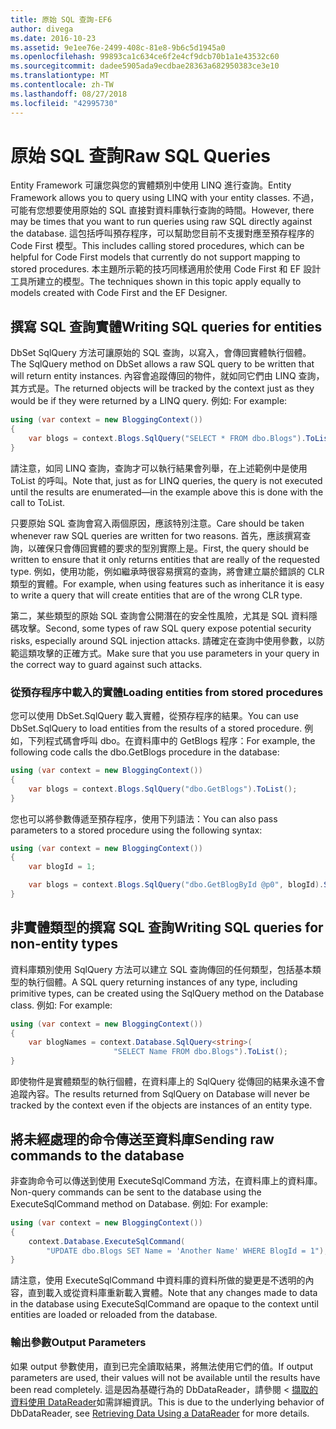 ```yaml
---
title: 原始 SQL 查詢-EF6
author: divega
ms.date: 2016-10-23
ms.assetid: 9e1ee76e-2499-408c-81e8-9b6c5d1945a0
ms.openlocfilehash: 99893ca1c634ce6f2e4cf9dcb70b1a1e43532c60
ms.sourcegitcommit: dadee5905ada9ecdbae28363a682950383ce3e10
ms.translationtype: MT
ms.contentlocale: zh-TW
ms.lasthandoff: 08/27/2018
ms.locfileid: "42995730"
---
```

# <a name="raw-sql-queries"></a><span data-ttu-id="5b4a7-102">原始 SQL 查詢</span><span class="sxs-lookup"><span data-stu-id="5b4a7-102">Raw SQL Queries</span></span>
<span data-ttu-id="5b4a7-103">Entity Framework 可讓您與您的實體類別中使用 LINQ 進行查詢。</span><span class="sxs-lookup"><span data-stu-id="5b4a7-103">Entity Framework allows you to query using LINQ with your entity classes.</span></span> <span data-ttu-id="5b4a7-104">不過，可能有您想要使用原始的 SQL 直接對資料庫執行查詢的時間。</span><span class="sxs-lookup"><span data-stu-id="5b4a7-104">However, there may be times that you want to run queries using raw SQL directly against the database.</span></span> <span data-ttu-id="5b4a7-105">這包括呼叫預存程序，可以幫助您目前不支援對應至預存程序的 Code First 模型。</span><span class="sxs-lookup"><span data-stu-id="5b4a7-105">This includes calling stored procedures, which can be helpful for Code First models that currently do not support mapping to stored procedures.</span></span> <span data-ttu-id="5b4a7-106">本主題所示範的技巧同樣適用於使用 Code First 和 EF 設計工具所建立的模型。</span><span class="sxs-lookup"><span data-stu-id="5b4a7-106">The techniques shown in this topic apply equally to models created with Code First and the EF Designer.</span></span>  

## <a name="writing-sql-queries-for-entities"></a><span data-ttu-id="5b4a7-107">撰寫 SQL 查詢實體</span><span class="sxs-lookup"><span data-stu-id="5b4a7-107">Writing SQL queries for entities</span></span>  

<span data-ttu-id="5b4a7-108">DbSet SqlQuery 方法可讓原始的 SQL 查詢，以寫入，會傳回實體執行個體。</span><span class="sxs-lookup"><span data-stu-id="5b4a7-108">The SqlQuery method on DbSet allows a raw SQL query to be written that will return entity instances.</span></span> <span data-ttu-id="5b4a7-109">內容會追蹤傳回的物件，就如同它們由 LINQ 查詢，其方式是。</span><span class="sxs-lookup"><span data-stu-id="5b4a7-109">The returned objects will be tracked by the context just as they would be if they were returned by a LINQ query.</span></span> <span data-ttu-id="5b4a7-110">例如: </span><span class="sxs-lookup"><span data-stu-id="5b4a7-110">For example:</span></span>  

``` csharp  
using (var context = new BloggingContext())
{
    var blogs = context.Blogs.SqlQuery("SELECT * FROM dbo.Blogs").ToList();
}
```  

<span data-ttu-id="5b4a7-111">請注意，如同 LINQ 查詢，查詢才可以執行結果會列舉，在上述範例中是使用 ToList 的呼叫。</span><span class="sxs-lookup"><span data-stu-id="5b4a7-111">Note that, just as for LINQ queries, the query is not executed until the results are enumerated—in the example above this is done with the call to ToList.</span></span>  

<span data-ttu-id="5b4a7-112">只要原始 SQL 查詢會寫入兩個原因，應該特別注意。</span><span class="sxs-lookup"><span data-stu-id="5b4a7-112">Care should be taken whenever raw SQL queries are written for two reasons.</span></span> <span data-ttu-id="5b4a7-113">首先，應該撰寫查詢，以確保只會傳回實體的要求的型別實際上是。</span><span class="sxs-lookup"><span data-stu-id="5b4a7-113">First, the query should be written to ensure that it only returns entities that are really of the requested type.</span></span> <span data-ttu-id="5b4a7-114">例如，使用功能，例如繼承時很容易撰寫的查詢，將會建立屬於錯誤的 CLR 類型的實體。</span><span class="sxs-lookup"><span data-stu-id="5b4a7-114">For example, when using features such as inheritance it is easy to write a query that will create entities that are of the wrong CLR type.</span></span>  

<span data-ttu-id="5b4a7-115">第二，某些類型的原始 SQL 查詢會公開潛在的安全性風險，尤其是 SQL 資料隱碼攻擊。</span><span class="sxs-lookup"><span data-stu-id="5b4a7-115">Second, some types of raw SQL query expose potential security risks, especially around SQL injection attacks.</span></span> <span data-ttu-id="5b4a7-116">請確定在查詢中使用參數，以防範這類攻擊的正確方式。</span><span class="sxs-lookup"><span data-stu-id="5b4a7-116">Make sure that you use parameters in your query in the correct way to guard against such attacks.</span></span>  

### <a name="loading-entities-from-stored-procedures"></a><span data-ttu-id="5b4a7-117">從預存程序中載入的實體</span><span class="sxs-lookup"><span data-stu-id="5b4a7-117">Loading entities from stored procedures</span></span>  

<span data-ttu-id="5b4a7-118">您可以使用 DbSet.SqlQuery 載入實體，從預存程序的結果。</span><span class="sxs-lookup"><span data-stu-id="5b4a7-118">You can use DbSet.SqlQuery to load entities from the results of a stored procedure.</span></span> <span data-ttu-id="5b4a7-119">例如，下列程式碼會呼叫 dbo。在資料庫中的 GetBlogs 程序：</span><span class="sxs-lookup"><span data-stu-id="5b4a7-119">For example, the following code calls the dbo.GetBlogs procedure in the database:</span></span>  

``` csharp
using (var context = new BloggingContext())
{
    var blogs = context.Blogs.SqlQuery("dbo.GetBlogs").ToList();
}
```  

<span data-ttu-id="5b4a7-120">您也可以將參數傳遞至預存程序，使用下列語法：</span><span class="sxs-lookup"><span data-stu-id="5b4a7-120">You can also pass parameters to a stored procedure using the following syntax:</span></span>  

``` csharp
using (var context = new BloggingContext())
{
    var blogId = 1;

    var blogs = context.Blogs.SqlQuery("dbo.GetBlogById @p0", blogId).Single();
}
```  

## <a name="writing-sql-queries-for-non-entity-types"></a><span data-ttu-id="5b4a7-121">非實體類型的撰寫 SQL 查詢</span><span class="sxs-lookup"><span data-stu-id="5b4a7-121">Writing SQL queries for non-entity types</span></span>  

<span data-ttu-id="5b4a7-122">資料庫類別使用 SqlQuery 方法可以建立 SQL 查詢傳回的任何類型，包括基本類型的執行個體。</span><span class="sxs-lookup"><span data-stu-id="5b4a7-122">A SQL query returning instances of any type, including primitive types, can be created using the SqlQuery method on the Database class.</span></span> <span data-ttu-id="5b4a7-123">例如: </span><span class="sxs-lookup"><span data-stu-id="5b4a7-123">For example:</span></span>  

``` csharp
using (var context = new BloggingContext())
{
    var blogNames = context.Database.SqlQuery<string>(
                       "SELECT Name FROM dbo.Blogs").ToList();
}
```  

<span data-ttu-id="5b4a7-124">即使物件是實體類型的執行個體，在資料庫上的 SqlQuery 從傳回的結果永遠不會追蹤內容。</span><span class="sxs-lookup"><span data-stu-id="5b4a7-124">The results returned from SqlQuery on Database will never be tracked by the context even if the objects are instances of an entity type.</span></span>  

## <a name="sending-raw-commands-to-the-database"></a><span data-ttu-id="5b4a7-125">將未經處理的命令傳送至資料庫</span><span class="sxs-lookup"><span data-stu-id="5b4a7-125">Sending raw commands to the database</span></span>  

<span data-ttu-id="5b4a7-126">非查詢命令可以傳送到使用 ExecuteSqlCommand 方法，在資料庫上的資料庫。</span><span class="sxs-lookup"><span data-stu-id="5b4a7-126">Non-query commands can be sent to the database using the ExecuteSqlCommand method on Database.</span></span> <span data-ttu-id="5b4a7-127">例如: </span><span class="sxs-lookup"><span data-stu-id="5b4a7-127">For example:</span></span>  

``` csharp
using (var context = new BloggingContext())
{
    context.Database.ExecuteSqlCommand(
        "UPDATE dbo.Blogs SET Name = 'Another Name' WHERE BlogId = 1");
}
```  

<span data-ttu-id="5b4a7-128">請注意，使用 ExecuteSqlCommand 中資料庫的資料所做的變更是不透明的內容，直到載入或從資料庫重新載入實體。</span><span class="sxs-lookup"><span data-stu-id="5b4a7-128">Note that any changes made to data in the database using ExecuteSqlCommand are opaque to the context until entities are loaded or reloaded from the database.</span></span>  

### <a name="output-parameters"></a><span data-ttu-id="5b4a7-129">輸出參數</span><span class="sxs-lookup"><span data-stu-id="5b4a7-129">Output Parameters</span></span>  

<span data-ttu-id="5b4a7-130">如果 output 參數使用，直到已完全讀取結果，將無法使用它們的值。</span><span class="sxs-lookup"><span data-stu-id="5b4a7-130">If output parameters are used, their values will not be available until the results have been read completely.</span></span> <span data-ttu-id="5b4a7-131">這是因為基礎行為的 DbDataReader，請參閱 <<c0> [ 擷取的資料使用 DataReader](http://go.microsoft.com/fwlink/?LinkID=398589)如需詳細資訊。</span><span class="sxs-lookup"><span data-stu-id="5b4a7-131">This is due to the underlying behavior of DbDataReader, see [Retrieving Data Using a DataReader](http://go.microsoft.com/fwlink/?LinkID=398589) for more details.</span></span>  
